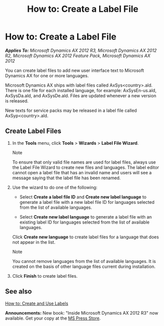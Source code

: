 ﻿---
title: 'How to: Create a Label File'
TOCTitle: 'How to: Create a Label File'
ms:assetid: 9881afb0-6b2a-409b-8c88-b3f76d6d0721
ms:mtpsurl: https://msdn.microsoft.com/en-us/library/Aa844896(v=AX.60)
ms:contentKeyID: 35247920
ms.date: 05/18/2015
mtps_version: v=AX.60
---

# How to: Create a Label File 


_**Applies To:** Microsoft Dynamics AX 2012 R3, Microsoft Dynamics AX 2012 R2, Microsoft Dynamics AX 2012 Feature Pack, Microsoft Dynamics AX 2012_

You can create label files to add new user interface text to Microsoft Dynamics AX for one or more languages.

Microsoft Dynamics AX ships with label files called AxSys\<country\>.ald. There is one file for each installed language, for example: AxSysEn-us.ald, AxSysDa.ald, and AxSysDe.ald. Files are updated whenever a new version is released.

New texts for service packs may be released in a label file called AxSyp\<country\>.ald.

## Create Label Files

1.  In the **Tools** menu, click **Tools** \> **Wizards** \> **Label File Wizard**.
    

    > [!NOTE]
    > <P>To ensure that only valid file names are used for label files, always use the Label File Wizard to create new files and languages. The label editor cannot open a label file that has an invalid name and users will see a message saying that the label file has been renamed.</P>



2.  Use the wizard to do one of the following:
    
      - Select **Create a label file ID** and **Create new label language** to generate a label file with a new label file ID for languages selected from the list of available languages.
    
      - Select **Create new label language** to generate a label file with an existing label ID for languages selected from the list of available languages.
    
    Click **Create new language** to create label files for a language that does not appear in the list.
    

    > [!NOTE]
    > <P>You cannot remove languages from the list of available languages. It is created on the basis of other language files current during installation.</P>



3.  Click **Finish** to create label files.

## See also

[How to: Create and Use Labels](how-to-create-and-use-labels.md)

  
**Announcements:** New book: "Inside Microsoft Dynamics AX 2012 R3" now available. Get your copy at the [MS Press Store](https://www.microsoftpressstore.com/store/inside-microsoft-dynamics-ax-2012-r3-9780735685109).


